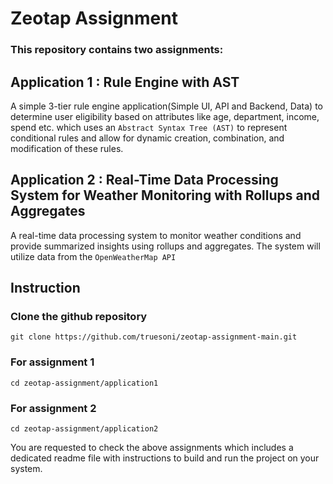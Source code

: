 # Zeotap Assignment
### This repository contains two assignments:
## Application 1 : Rule Engine with AST 
A simple 3-tier rule engine application(Simple UI, API and Backend, Data) to determine user eligibility based on attributes like age, department, income, spend etc. which uses an ``Abstract Syntax Tree (AST)`` to represent conditional rules and allow for dynamic
creation, combination, and modification of these rules.
## Application 2 : Real-Time Data Processing System for Weather Monitoring with Rollups and Aggregates
A real-time data processing system to monitor weather conditions and provide
summarized insights using rollups and aggregates. The system will utilize data from the
``OpenWeatherMap API``


## Instruction
### Clone the github repository
    git clone https://github.com/truesoni/zeotap-assignment-main.git 
### For assignment 1
    cd zeotap-assignment/application1
### For assignment 2
    cd zeotap-assignment/application2

You are requested to check the above assignments which includes a dedicated readme file with instructions to build and run the project on your system.
